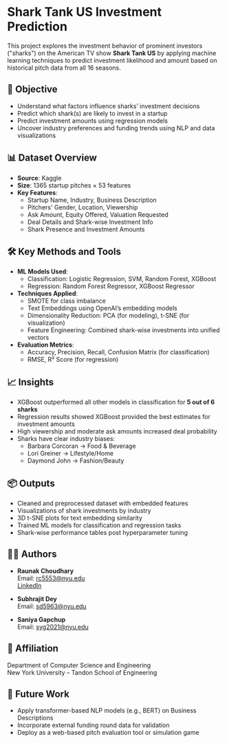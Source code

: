 # Shark Tank US Investment Prediction

This project explores the investment behavior of prominent investors ("sharks") on the American TV show **Shark Tank US** by applying machine learning techniques to predict investment likelihood and amount based on historical pitch data from all 16 seasons.

## 🎯 Objective

- Understand what factors influence sharks’ investment decisions
- Predict which shark(s) are likely to invest in a startup
- Predict investment amounts using regression models
- Uncover industry preferences and funding trends using NLP and data visualizations

## 📊 Dataset Overview

- **Source**: Kaggle
- **Size**: 1365 startup pitches × 53 features
- **Key Features**:
  - Startup Name, Industry, Business Description
  - Pitchers' Gender, Location, Viewership
  - Ask Amount, Equity Offered, Valuation Requested
  - Deal Details and Shark-wise Investment Info
  - Shark Presence and Investment Amounts

## 🛠️ Key Methods and Tools

- **ML Models Used**:
  - Classification: Logistic Regression, SVM, Random Forest, XGBoost
  - Regression: Random Forest Regressor, XGBoost Regressor
- **Techniques Applied**:
  - SMOTE for class imbalance
  - Text Embeddings using OpenAI’s embedding models
  - Dimensionality Reduction: PCA (for modeling), t-SNE (for visualization)
  - Feature Engineering: Combined shark-wise investments into unified vectors
- **Evaluation Metrics**:
  - Accuracy, Precision, Recall, Confusion Matrix (for classification)
  - RMSE, R² Score (for regression)

## 📈 Insights

- XGBoost outperformed all other models in classification for **5 out of 6 sharks**
- Regression results showed XGBoost provided the best estimates for investment amounts
- High viewership and moderate ask amounts increased deal probability
- Sharks have clear industry biases:  
  - Barbara Corcoran → Food & Beverage  
  - Lori Greiner → Lifestyle/Home  
  - Daymond John → Fashion/Beauty

## 📦 Outputs

- Cleaned and preprocessed dataset with embedded features
- Visualizations of shark investments by industry
- 3D t-SNE plots for text embedding similarity
- Trained ML models for classification and regression tasks
- Shark-wise performance tables post hyperparameter tuning

## 👨‍💻 Authors

- **Raunak Choudhary**  
  Email: [rc5553@nyu.edu](mailto:rc5553@nyu.edu)  
  [LinkedIn](https://www.linkedin.com/in/raunak-choudhary)

- **Subhrajit Dey**  
  Email: [sd5963@nyu.edu](mailto:sd5963@nyu.edu)

- **Saniya Gapchup**  
  Email: [syg2021@nyu.edu](mailto:syg2021@nyu.edu)

## 🏫 Affiliation

Department of Computer Science and Engineering  
New York University – Tandon School of Engineering

## 🔮 Future Work

- Apply transformer-based NLP models (e.g., BERT) on Business Descriptions
- Incorporate external funding round data for validation
- Deploy as a web-based pitch evaluation tool or simulation game